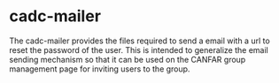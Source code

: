 # cadc-mailer

The cadc-mailer provides the files required to send a email with a url to reset the password of the user. This is intended to generalize the email sending mechanism so that it can be used on the CANFAR group management page for inviting users to the group. 
